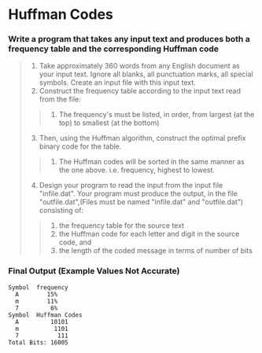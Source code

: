 # Huffman Codes
### Write a program that takes any input text and produces both a frequency table and the corresponding Huffman code
> 1. Take approximately 360 words from any English document as your input text. Ignore all blanks, all punctuation marks, all special symbols. Create an input file with this input text.
> 2. Construct the frequency table according to the input text read from the file:
>> 1. The frequency's must be listed, in order, from largest (at the top) to smallest (at the bottom)
> 3. Then, using the Huffman algorithm, construct the optimal prefix binary code for the table.
>> 1. The Huffman codes will be sorted in the same manner as the one above. i.e. frequency, highest to lowest.
> 4. Design your program to read the input from the input file "infile.dat". Your program must produce the output, in the file "outfile.dat",(Files must be named "infile.dat" and "outfile.dat") consisting of:
>> 1. the frequency table for the source text
>> 2. the Huffman code for each letter and digit in the source code, and
>> 3. the length of the coded message in terms of number of bits
### Final Output (Example Values Not Accurate) 
```
Symbol  frequency
  A        15%
  m        11%
  7         6%
Symbol  Huffman Codes
  A         10101
  m          1101
  7           111
Total Bits: 16005
```